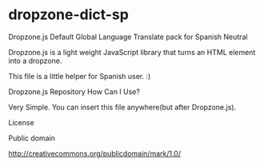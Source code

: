 # dropzone-dict-sp
Dropzone.js Default Global Language Translate pack for Spanish Neutral

Dropzone.js is a light weight JavaScript library that turns an HTML element into a dropzone.

This file is a little helper for Spanish user. :)

Dropzone.js Repository
How Can I Use?

Very Simple. You can insert this file anywhere(but after Dropzone.js).

<script src="/path/to/dropzone.min.js"></script><!-- Dropzone.js -->
<script src="/path/to/dropzone.dict-ko.js"></script>

License

Public domain

http://creativecommons.org/publicdomain/mark/1.0/
